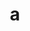---
layout: cake
title:  a
type: cake
bannerimg: /banners/cakebanner
comic: cake_40.png
name: Cactus
hovertext: heh heh
next: 41
prev: 39
---